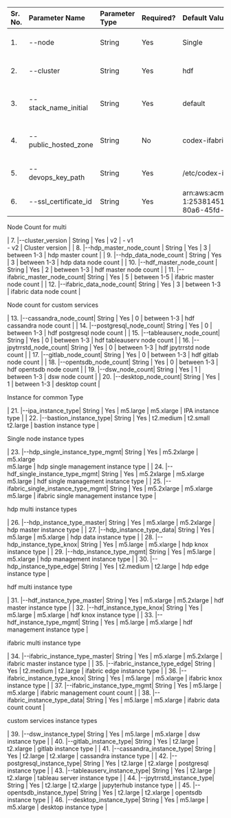 |  Sr. No.|   Parameter Name         | Parameter Type|  Required? |    Default Value               |      Possible Values           |        Description                      | 
|  :---   |   :---                   |  :---         |  :---      |    :---                        |      :---                      |        :---                             | 
|  1.     | --node                   |  String       |    Yes     |   Single                       |  - Single<br>- Multi           |  Type of deployment model               | 
|  2.     | --cluster                |  String       |    Yes     |   hdf                          |  - hdf<br>- hdp<br> - ifabric  |  Type of cluster                        |
|  3.     | --stack_name_initial     |  String       |    Yes     |   default                      |   Initial with 2 letters only  |  Initial for the cluster                |
|  4.     | --public_hosted_zone     |  String       |    No      |  codex-ifabric.net             |            NA                  |  hosted zone for accessing environment  |
|  5.     | --devops_key_path        |  String       |    Yes     |  /etc/codex-ifabric/devops_key |            NA                  |  Devops user key path                   |
|  6.     | --ssl_certificate_id     |  String       |    Yes     |  arn:aws:acm:eu-west-1:253814510793:certificate/50e265fe-80a6-45fd-96a0-ed82e486d5d3 | NA | SSL Certificate ID |

Node Count for multi

|  7.     |--cluster_version         |  String       |   Yes      | v2                             |    - v1<br>- v2                | Cluster version                         |
|  8.     |--hdp_master_node_count   |  String       |   Yes      | 3                              |    between 1-3                 | hdp master count                        |
|  9.     |--hdp_data_node_count     |  String       |   Yes      | 3                              |    between 1-3                 | hdp data node count                     |
|  10.    |--hdf_master_node_count   |  String       |   Yes      | 2                              |    between 1-3                 | hdf master node count                  |
|  11.    |--ifabric_master_node_count|  String       |   Yes      | 5                              |    between 1-5                 | ifabric master node count             |
|  12.    |--ifabric_data_node_count|  String       |   Yes      | 3                              |    between 1-3                 | ifabric data node count             |

Node count for custom services

|  13.    |--cassandra_node_count|  String       |   Yes      | 0                              |    between 1-3                 | hdf cassandra node count             |
|  14.    |--postgresql_node_count|  String       |   Yes      | 0                              |    between 1-3                 | hdf postgresql node count             |
|  15.    |--tableauserv_node_count|  String       |   Yes      | 0                              |    between 1-3                 | hdf tableauserv node count             |
|  16.    |--jpytrrstd_node_count|  String       |   Yes      | 0                              |    between 1-3                 | hdf jpytrrstd node count             |
|  17.    |--gitlab_node_count|  String       |   Yes      | 0                              |    between 1-3                 | hdf gitlab node count             |
|  18.    |--opentsdb_node_count|  String       |   Yes      | 0                              |    between 1-3                 | hdf opentsdb node count             |
|  19.    |--dsw_node_count|  String       |   Yes      | 1                              |    between 1-3                 | dsw node count             |
|  20.    |--desktop_node_count|  String       |   Yes      | 1                              |    between 1-3                 | desktop count             |

Instance for common Type

|  21.    |--ipa_instance_type|  String       |   Yes      | m5.large                             |    m5.xlarge                 | IPA instance type             |
|  22.    |--bastion_instance_type|  String       |   Yes      | t2.medium                              |    t2.small<br>t2.large                 | bastion instance type             |

Single node instance types

|  23.    |--hdp_single_instance_type_mgmt|  String       |   Yes      | m5.2xlarge                              |    m5.xlarge<br>m5.large                | hdp single management instance type             |
|  24.    |--hdf_single_instance_type_mgmt|  String       |   Yes      | m5.2xlarge                              |    m5.xlarge<br>m5.large                 | hdf single management instance type             |
|  25.    |--ifabric_single_instance_type_mgmt|  String       |   Yes      | m5.2xlarge                              |    m5.xlarge<br>m5.large                 | ifabric single management instance type             |

hdp multi instance types

|  26.    |--hdp_instance_type_master|  String       |   Yes      | m5.xlarge                             |    m5.2xlarge                 | hdp master instance type            |
|  27.    |--hdp_instance_type_data|  String       |   Yes      | m5.large                              |    m5.xlarge                 | hdp data instance type             |
|  28.    |--hdp_instance_type_knox|  String       |   Yes      | m5.large                              |    m5.xlarge                 | hdp knox instance type             |
|  29.    |--hdp_instance_type_mgmt|  String       |   Yes      | m5.large                              |    m5.xlarge                | hdp management instance type            |
|  30.    |--hdp_instance_type_edge|  String       |   Yes      | t2.medium                              |    t2.large                 | hdp edge instance type             |

hdf multi instance type

|  31.    |--hdf_instance_type_master|  String       |   Yes      | m5.xlarge                              |    m5.2xlarge                 | hdf master instance type             |
|  32.    |--hdf_instance_type_knox|  String       |   Yes      | m5.large                              |    m5.xlarge                 | hdf knox instance type             |
|  33.    |--hdf_instance_type_mgmt|  String       |   Yes      | m5.large                              |    m5.xlarge                 | hdf management instance type             |

ifabric multi instance type

|  34.    |--ifabric_instance_type_master|  String       |   Yes      | m5.xlarge                              |    m5.2xlarge                 | ifabric master instance type             |
|  35.    |--ifabric_instance_type_edge|  String       |   Yes      | t2.medium                              |    t2.large                 | ifabric edge instance type             |
|  36.    |--ifabric_instance_type_knox|  String       |   Yes      | m5.large                              |    m5.xlarge                 | ifabric knox instance type             |
|  37.    |--ifabric_instance_type_mgmt|  String       |   Yes      | m5.large                              |    m5.xlarge                 | ifabric management count count             |
|  38.    |--ifabric_instance_type_data|  String       |   Yes      | m5.large                              |    m5.xlarge                 | ifabric data count count             |

custom services instance types

|  39.    |--dsw_instance_type|  String       |   Yes      | m5.large                              |    m5.xlarge                 | dsw instance type             |
|  40.    |--gitlab_instance_type|  String       |   Yes      | t2.large                              |    t2.xlarge                 | gitlab instance type             |
|  41.    |--cassandra_instance_type|  String       |   Yes      | t2.large                              |    t2.xlarge                 | cassandra instance type             |
|  42.    |--postgresql_instance_type|  String       |   Yes      | t2.large                              |    t2.xlarge                 | postgresql instance type             |
|  43.    |--tableauserv_instance_type|  String       |   Yes      | t2.large                              |    t2.xlarge                 | tableau server instance type             |
|  44.    |--jpytrrstd_instance_type|  String       |   Yes      | t2.large                              |    t2.xlarge                 | jupyterhub instance type             |
|  45.    |--opentsdb_instance_type|  String       |   Yes      | t2.large                              |    t2.xlarge                 | opentsdb instance type             |
|  46.    |--desktop_instance_type|  String       |   Yes      | m5.large                              |    m5.xlarge                | desktop instance type             |

   

